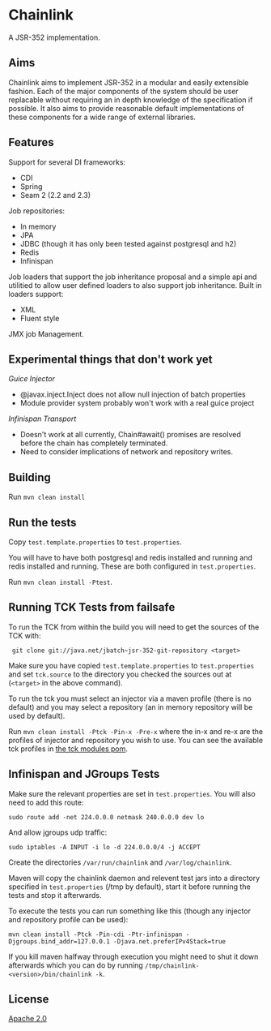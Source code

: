 # Chainlink

A JSR-352 implementation.

## Aims

Chainlink aims to implement JSR-352 in a modular and easily extensible
fashion. Each of the major components of the system should be user
replacable without requiring an in depth knowledge of the specification
if possible. It also aims to provide reasonable default implementations
of these components for a wide range of external libraries.

## Features

Support for several DI frameworks:
- CDI
- Spring
- Seam 2 (2.2 and 2.3)

Job repositories:
- In memory
- JPA
- JDBC (though it has only been tested against postgresql and h2)
- Redis
- Infinispan

Job loaders that support the job inheritance proposal and a simple api
and utilitied to allow user defined loaders to also support job
inheritance. Built in loaders support:
- XML
- Fluent style

JMX job Management.

## Experimental things that don't work yet

_Guice Injector_

- @javax.inject.Inject does not allow null injection of batch properties
- Module provider system probably won't work with a real guice project

_Infinispan Transport_

- Doesn't work at all currently, Chain#await() promises are resolved
  before the chain has completely terminated.
- Need to consider implications of network and repository writes.

## Building

Run `mvn clean install`

## Run the tests

Copy `test.template.properties` to `test.properties`. 

You will have to have both postgresql and redis installed and running
and redis installed and running. These are both configured in
`test.properties`.

Run `mvn clean install -Ptest`.

## Running TCK Tests from failsafe

To run the TCK from within the build you will need to get the sources
of the TCK with:

` git clone git://java.net/jbatch~jsr-352-git-repository <target>`

Make sure you have copied `test.template.properties` to `test.properties`
and set `tck.source` to the directory you checked the sources out at
(`<target>` in the above command).

To run the tck you must select an injector via a maven profile (there is
no default) and you may select a repository (an in memory repository
will be used by default).

Run `mvn clean install -Ptck -Pin-x -Pre-x` where the in-x and
re-x are the profiles of injector and repository you wish to use. You
can see the available tck profiles in [the tck modules pom](tck/pom.xml).

## Infinispan and JGroups Tests

Make sure the relevant properties are set in `test.properties`. You will
also need to add this route:

`sudo route add -net 224.0.0.0 netmask 240.0.0.0 dev lo`

And allow jgroups udp traffic:

`sudo iptables -A INPUT -i lo -d 224.0.0.0/4 -j ACCEPT`

Create the directories `/var/run/chainlink` and `/var/log/chainlink`.

Maven will copy the chainlink daemon and relevent test jars into a directory
specified in `test.properties` (/tmp by default), start it before running
the tests and stop it afterwards.

To execute the tests you can run something like this (though any
injector and repository profile can be used):

`mvn clean install -Ptck -Pin-cdi -Ptr-infinispan -Djgroups.bind_addr=127.0.0.1 -Djava.net.preferIPv4Stack=true`

If you kill maven halfway through execution you might need to shut it down
afterwards which you can do by running
`/tmp/chainlink-<version>/bin/chainlink -k`.

## License

[Apache 2.0](http://www.apache.org/licenses/LICENSE-2.0.html)
